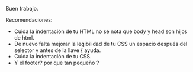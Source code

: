 Buen trabajo.

Recomendaciones:

- Cuida la indentación de tu HTML no se nota que body y head son hijos de html.
- De nuevo falta mejorar la legibilidad de tu CSS un espacio después del selector y antes de la llave { ayuda.
- Cuida la indentación de tu CSS.
- Y el footer? por que tan pequeño ?
